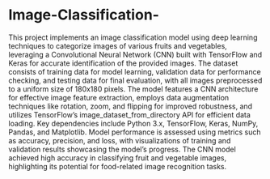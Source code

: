 # Image-Classification-
This project implements an image classification model using deep learning techniques to categorize images of various fruits and vegetables, leveraging a Convolutional Neural Network (CNN) built with TensorFlow and Keras for accurate identification of the provided images. The dataset consists of training data for model learning, validation data for performance checking, and testing data for final evaluation, with all images preprocessed to a uniform size of 180x180 pixels. The model features a CNN architecture for effective image feature extraction, employs data augmentation techniques like rotation, zoom, and flipping for improved robustness, and utilizes TensorFlow’s image_dataset_from_directory API for efficient data loading. Key dependencies include Python 3.x, TensorFlow, Keras, NumPy, Pandas, and Matplotlib. Model performance is assessed using metrics such as accuracy, precision, and loss, with visualizations of training and validation results showcasing the model’s progress. The CNN model achieved high accuracy in classifying fruit and vegetable images, highlighting its potential for food-related image recognition tasks.
